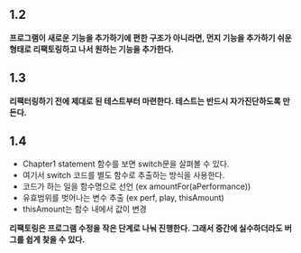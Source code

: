 ## 1.2 

**프로그램이 새로운 기능을 추가하기에 편한 구조가 아니라면, 먼지 기능을 추가하기 쉬운 형태로 리팩토링하고 나서 원하는 기능을 추가한다.**


## 1.3

**리팩터링하기 전에 제대로 된 테스트부터 마련한다. 테스트는 반드시 자가진단하도록 만든다.**

## 1.4
- Chapter1 statement 함수를 보면 switch문을 살펴볼 수 있다.
- 여기서 switch 코드를 별도 함수로 추출하는 방식을 사용한다.
- 코드가 하는 일을 함수명으로 선언 (ex amountFor(aPerformance))
- 유효범위를 벗어나는 변수 추출 (ex perf, play, thisAmount)
- thisAmount는 함수 내에서 값이 변경

**리팩토링은 프로그램 수정을 작은 단계로 나눠 진행한다. 그래서 중간에 실수하더라도 버그를 쉽게 찾을 수 있다.**